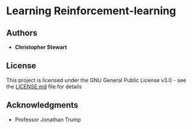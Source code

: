 # Learning Reinforcement-learning


## Authors

* **Christopher Stewart**


## License

This project is licensed under the GNU General Public License v3.0 - see the [LICENSE.md](LICENSE.md) file for details

## Acknowledgments

* Professor Jonathan Trump
